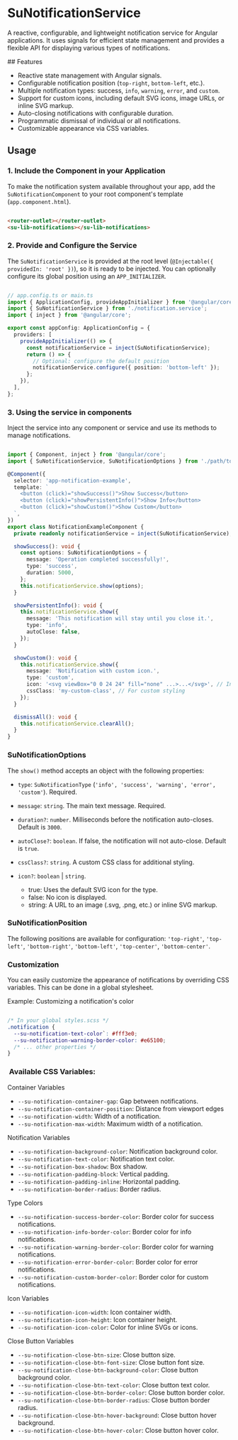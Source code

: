 # SuNotificationService
A reactive, configurable, and lightweight notification service for Angular applications. It uses signals for efficient state management and provides a flexible API for displaying various types of notifications.

## Features
- Reactive state management with Angular signals.
- Configurable notification position (`top-right`, `bottom-left`, etc.).
- Multiple notification types: success, `info`, `warning`, `error`, and `custom`.
- Support for custom icons, including default SVG icons, image URLs, or inline SVG markup.
- Auto-closing notifications with configurable duration.
- Programmatic dismissal of individual or all notifications.
- Customizable appearance via CSS variables.

## Usage
### 1. Include the Component in your Application
To make the notification system available throughout your app, add the `SuNotificationComponent` to your root component's template (`app.component.html`).

```HTML

<router-outlet></router-outlet>
<su-lib-notifications></su-lib-notifications>
```

### 2. Provide and Configure the Service
The `SuNotificationService` is provided at the root level (`@Injectable({ providedIn: 'root' })`), so it is ready to be injected. You can optionally configure its global position using an `APP_INITIALIZER`.

```TypeScript

// app.config.ts or main.ts
import { ApplicationConfig, provideAppInitializer } from '@angular/core';
import { SuNotificationService } from './notification.service';
import { inject } from '@angular/core';

export const appConfig: ApplicationConfig = {
  providers: [
    provideAppInitializer(() => {
      const notificationService = inject(SuNotificationService);
      return () => {
        // Optional: configure the default position
        notificationService.configure({ position: 'bottom-left' }); 
      };
    }),
  ],
};
```

### 3. Using the service in components
Inject the service into any component or service and use its methods to manage notifications.

```TypeScript

import { Component, inject } from '@angular/core';
import { SuNotificationService, SuNotificationOptions } from './path/to/notification.service';

@Component({
  selector: 'app-notification-example',
  template: `
    <button (click)="showSuccess()">Show Success</button>
    <button (click)="showPersistentInfo()">Show Info</button>
    <button (click)="showCustom()">Show Custom</button>
  `,
})
export class NotificationExampleComponent {
  private readonly notificationService = inject(SuNotificationService);

  showSuccess(): void {
    const options: SuNotificationOptions = {
      message: 'Operation completed successfully!',
      type: 'success',
      duration: 5000,
    };
    this.notificationService.show(options);
  }

  showPersistentInfo(): void {
    this.notificationService.show({
      message: 'This notification will stay until you close it.',
      type: 'info',
      autoClose: false,
    });
  }

  showCustom(): void {
    this.notificationService.show({
      message: 'Notification with custom icon.',
      type: 'custom',
      icon: '<svg viewBox="0 0 24 24" fill="none" ...>...</svg>', // Inline SVG
      cssClass: 'my-custom-class', // For custom styling
    });
  }

  dismissAll(): void {
    this.notificationService.clearAll();
  }
}
```

### SuNotificationOptions
The `show()` method accepts an object with the following properties:

- `type`: `SuNotificationType` (`'info', 'success', 'warning', 'error', 'custom'`). Required.

- `message`: `string`. The main text message. Required.

- `duration?`: `number`. Milliseconds before the notification auto-closes. Default is `3000`.

- `autoClose?`: `boolean`. If false, the notification will not auto-close. Default is `true`.

- `cssClass?`: `string`. A custom CSS class for additional styling.

- `icon?`: `boolean` | `string`.

	- true: Uses the default SVG icon for the type.
	- false: No icon is displayed.
	- string: A URL to an image (.svg, .png, etc.) or inline SVG markup.

### SuNotificationPosition
The following positions are available for configuration:
`'top-right'`, `'top-left'`, `'bottom-right'`, `'bottom-left'`, `'top-center'`, `'bottom-center'`.

### Customization
You can easily customize the appearance of notifications by overriding CSS variables. This can be done in a global stylesheet.

Example: Customizing a notification's color

```CSS

/* In your global styles.scss */
.notification {
  --su-notification-text-color`: #fff3e0;
  --su-notification-warning-border-color: #e65100;
  /* ... other properties */
}
```

###	 Available CSS Variables:

Container Variables

- `--su-notification-container-gap`: Gap between notifications.
- `--su-notification-container-position`: Distance from viewport edges
- `--su-notification-width`: Width of a notification. 
- `--su-notification-max-width`: Maximum width of a notification.

Notification Variables
- `--su-notification-background-color`: Notification background color.
- `--su-notification-text-color`: Notification text color.
- `--su-notification-box-shadow`: Box shadow.
- `--su-notification-padding-block`: Vertical padding.
- `--su-notification-padding-inline`: Horizontal padding.
- `--su-notification-border-radius`: Border radius.

Type Colors
- `--su-notification-success-border-color`: Border color for success notifications.
- `--su-notification-info-border-color`: Border color for info notifications.
- `--su-notification-warning-border-color`: Border color for warning notifications.
- `--su-notification-error-border-color`: Border color for error notifications.
- `--su-notification-custom-border-color`: Border color for custom notifications.

Icon Variables
- `--su-notification-icon-width`: Icon container width.
- `--su-notification-icon-height`: Icon container height.
- `--su-notification-icon-color`: Color for inline SVGs or icons.

Close Button Variables
- `--su-notification-close-btn-size`: Close button size.
- `--su-notification-close-btn-font-size`: Close button font size.
- `--su-notification-close-btn-background-color`: Close button background color.
- `--su-notification-close-btn-text-color`: Close button text color.
- `--su-notification-close-btn-border-color`: Close button border color.
- `--su-notification-close-btn-border-radius`: Close button border radius.
- `--su-notification-close-btn-hover-background`: Close button hover background.
- `--su-notification-close-btn-hover-color`: Close button hover color.
